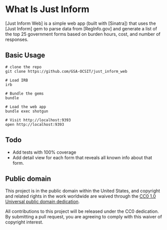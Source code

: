 # What Is Just Inform

[Just Inform Web] is a simple web app (built with [Sinatra]) that uses the [Just Inform] gem to parse data from [RegInfo.gov] and generate a list of the top 25 government forms based on burden hours, cost, and number of responses.

## Basic Usage

    # clone the repo
    git clone https://github.com/GSA-OCSIT/just_inform_web

    # Load IRB
    irb
    
    # Bundle the gems
    bundle

    # Load the web app
    bundle exec shotgun
    
    # Visit http://localhost:9393
    open http://localhost:9393

## Todo

* Add tests with 100% coverage
* Add detail view for each form that reveals all known info about that form.

## Public domain

This project is in the public domain within the United States, and
copyright and related rights in the work worldwide are waived through
the [CC0 1.0 Universal public domain dedication](https://creativecommons.org/publicdomain/zero/1.0/).

All contributions to this project will be released under the CC0
dedication. By submitting a pull request, you are agreeing to comply
with this waiver of copyright interest.
